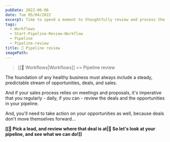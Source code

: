 ```yaml
---
pubDate: 2022-06-06
date: Tue 05/04/2022
excerpt: Time to spend a moment to thoughtfully review and process the people and deals in your pipeline...
tags:
  - Workflows
  - Start-Pipeline-Review-Workflow
  - Pipeline
  - Pipeline-review
title: 🔎 Pipeline review
imagePath: 
---
```


>[[🔁 Workflows|Workflows]] >> Pipeline review

The foundation of any healthy business must always include a steady, predictable stream of opportunities, deals, and sales.

And if your sales process relies on meetings and proposals, it's imperative that you regularly - daily, if you can - review the deals and the opportunities in your pipeline.

And, you'll need to take action on your opportunities as well, because deals don't move themselves forward...

**[[🔎 Pick a lead, and review where that deal is at|👀 So let's look at your pipeline, and see what we can do!]]**
